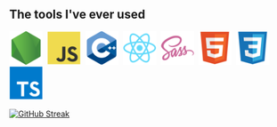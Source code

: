 ## The tools I've ever used
<img height='60px' src="https://github.com/devicons/devicon/blob/master/icons/nodejs/nodejs-original.svg" alt="">&nbsp;&nbsp;<img height='60px' src="https://github.com/devicons/devicon/blob/master/icons/javascript/javascript-original.svg" alt="">&nbsp;&nbsp;<img height='60px' src="https://github.com/devicons/devicon/blob/master/icons/cplusplus/cplusplus-original.svg" alt="">&nbsp;&nbsp;<img height='60px' src="https://github.com/devicons/devicon/blob/master/icons/react/react-original.svg" alt="">&nbsp;&nbsp;<img height='60px' src="https://github.com/devicons/devicon/blob/master/icons/sass/sass-original.svg" alt="">&nbsp;&nbsp;<img height='60px' src="https://github.com/devicons/devicon/blob/master/icons/html5/html5-original.svg" alt="">&nbsp;&nbsp;<img height='60px' src="https://github.com/devicons/devicon/blob/master/icons/css3/css3-original.svg" alt="">&nbsp;&nbsp;<img height='60px' src="https://github.com/devicons/devicon/blob/master/icons/typescript/typescript-original.svg" alt="">&nbsp;&nbsp;


[![GitHub Streak](https://streak-stats.demolab.com/?user=KANTNOLI&theme=cobalt)](https://git.io/streak-stats)
